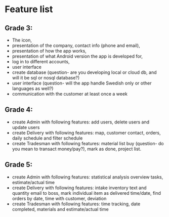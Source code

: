 # Feature list
## Grade 3:
* The icon,
* presentation of the company, contact info (phone and email),
* presentation of how the app works,
* presentation of what Android version the app is developed for,
* log in to different accounts,
* user interface
* create database (question- are you developing local or cloud db, and will it be sql or nosql database?)
* user interface (question- will the app handle Swedish only or other languages as well?)
* communication with the customer at least once a week
## Grade 4:
* create Admin with following features: add users, delete users and update users
* create Delivery with following features: map, customer contact, orders, daily schedule and filter schedule
* create Tradesman with following features: material list buy (question- do you mean to transact money/pay?), mark as done, project list.
## Grade 5:
* create Admin with following features: statistical analysis overview tasks, estimate/actual time
* create Delivery with following features: intake inventory text and quantity email to boss, mark individual item as delivered time/date, find orders by date, time with customer, deviation
* create Tradesman with following features: time tracking, date completed, materials and estimate/actual time
